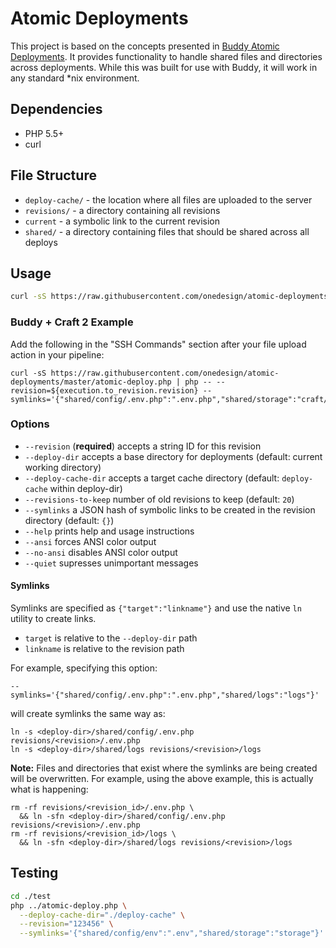 # Atomic Deployments

This project is based on the concepts presented in [Buddy Atomic Deployments](https://buddy.works/blog/introducing-atomic-deployments). It provides functionality to handle shared files and directories across deployments. While this was built for use with Buddy, it will work in any standard *nix environment.

## Dependencies

- PHP 5.5+
- curl

## File Structure

- `deploy-cache/` - the location where all files are uploaded to the server
- `revisions/` - a directory containing all revisions
- `current` - a symbolic link to the current revision
- `shared/` - a directory containing files that should be shared across all deploys

## Usage

```bash
curl -sS https://raw.githubusercontent.com/onedesign/atomic-deployments/master/atomic-deploy.php | php -- --revision=$(date "+%F-%H-%M-%S")
```

### Buddy + Craft 2 Example

Add the following in the "SSH Commands" section after your file upload action in your pipeline:

```
curl -sS https://raw.githubusercontent.com/onedesign/atomic-deployments/master/atomic-deploy.php | php -- --revision=${execution.to_revision.revision} --symlinks='{"shared/config/.env.php":".env.php","shared/storage":"craft/storage"}'
```

### Options

- `--revision` (**required**) accepts a string ID for this revision
- `--deploy-dir` accepts a base directory for deployments (default: current working directory)
- `--deploy-cache-dir` accepts a target cache directory (default: `deploy-cache` within deploy-dir)
- `--revisions-to-keep` number of old revisions to keep (default: `20`)
- `--symlinks` a JSON hash of symbolic links to be created in the revision directory (default: `{}`)
- `--help` prints help and usage instructions
- `--ansi` forces ANSI color output
- `--no-ansi` disables ANSI color output
- `--quiet` supresses unimportant messages

#### Symlinks

Symlinks are specified as `{"target":"linkname"}` and use the native `ln` utility to create links.

- `target` is relative to the `--deploy-dir` path
- `linkname` is relative to the revision path

For example, specifying this option:

```
--symlinks='{"shared/config/.env.php":".env.php","shared/logs":"logs"}'
```

will create symlinks the same way as:

```
ln -s <deploy-dir>/shared/config/.env.php revisions/<revision>/.env.php
ln -s <deploy-dir>/shared/logs revisions/<revision>/logs
```

**Note:** Files and directories that exist where the symlinks are being created will be overwritten. For example, using the above example, this is actually what is happening:

```
rm -rf revisions/<revision_id>/.env.php \
  && ln -sfn <deploy-dir>/shared/config/.env.php revisions/<revision>/.env.php
rm -rf revisions/<revision_id>/logs \
  && ln -sfn <deploy-dir>/shared/logs revisions/<revision>/logs
```


## Testing

```bash
cd ./test
php ../atomic-deploy.php \
  --deploy-cache-dir="./deploy-cache" \
  --revision="123456" \
  --symlinks='{"shared/config/env":".env","shared/storage":"storage"}'
```
